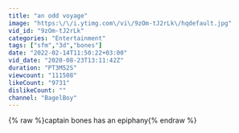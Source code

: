 ```yaml
---
title: "an odd voyage"
image: "https:\/\/i.ytimg.com\/vi\/9zOm-tJ2rLk\/hqdefault.jpg"
vid_id: "9zOm-tJ2rLk"
categories: "Entertainment"
tags: ["sfm","3d","bones"]
date: "2022-02-14T11:50:22+03:00"
vid_date: "2020-08-23T13:11:42Z"
duration: "PT3M52S"
viewcount: "111508"
likeCount: "9731"
dislikeCount: ""
channel: "BagelBoy"
---
```

{% raw %}captain bones has an epiphany{% endraw %}
